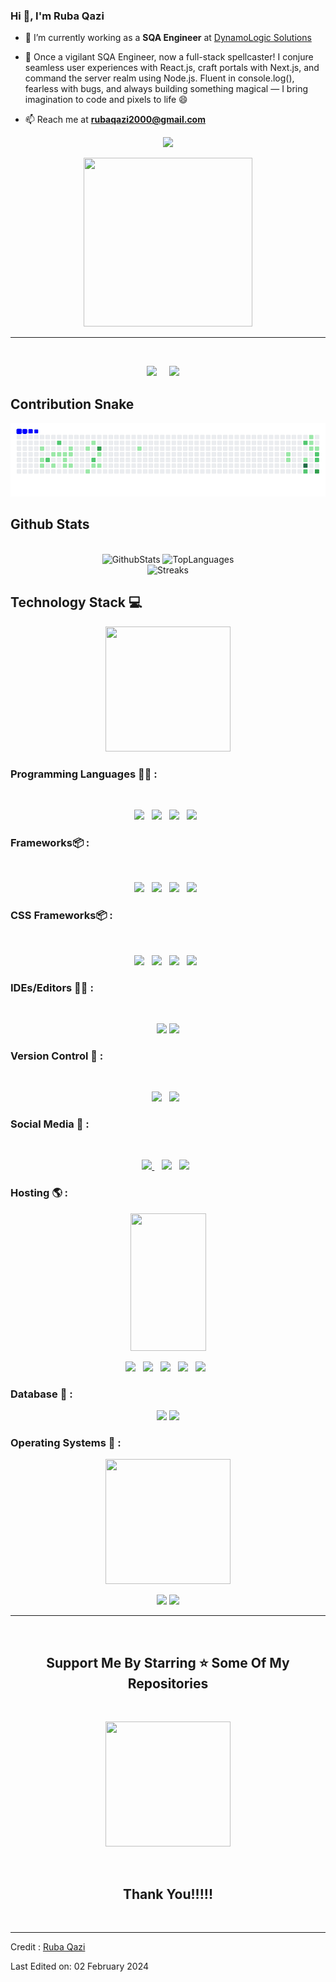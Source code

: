 ### Hi 👋, I'm Ruba Qazi


<div>

- 🌱 I’m currently working as a **SQA Engineer** at [DynamoLogic Solutions](https://www.dynamologic.com/)

- 🤪 Once a vigilant SQA Engineer, now a full-stack spellcaster!
I conjure seamless user experiences with React.js, craft portals with Next.js, and command the server realm using Node.js. Fluent in console.log(), fearless with bugs, and always building something magical — I bring imagination to code and pixels to life 😄 
- 📫 Reach me at **rubaqazi2000@gmail.com**

<p align='center'>
<img src="https://readme-typing-svg.herokuapp.com?color=%2336BCF7&size=25&center=true&vCenter=true&width=433&height=75&lines=I'm+Ruba+Qazi;Web+Developer;MERN+Engineer;SQA+Engineer;%40ruba24">
</p>
<p align='center'>
<img src="https://media.giphy.com/media/QvpqTCiEcwtvx6wwJK/giphy.gif" width="270" height="270" frameBorder="0" allowFullScreen></img></p>
<hr>
<br>
<p align='center'>
<img src="https://komarev.com/ghpvc/?username=ruba24">&nbsp;&nbsp;&nbsp;&nbsp;
<img src="https://img.shields.io/github/followers/ruba24?style=social">&nbsp;&nbsp;&nbsp;&nbsp;

</p>

</div>

## Contribution Snake

![snake animation](https://github.com/ruba24/ruba24/blob/output/ocean.gif)

## Github Stats
<br>
<div align="center">
    <img height="155em" src="https://github-readme-stats.vercel.app/api?username=ruba24&show_icons=true&rank_icon=github&theme=slateorange&title_color=f34213&text_color=0c0c0c&icon_color=0c0c0c&locale=en&hide_border=true&bg_color=bbb8b2" alt="GithubStats" />
    <img height="155em" src="https://github-readme-stats.vercel.app/api/top-langs?username=ruba24&show_icons=true&theme=slateorange&title_color=f34213&text_color=0c0c0c&icon_color=0c0c0c&layout=compact&hide_border=true&bg_color=bbb8b2" alt="TopLanguages" />
   
</div>
<div align="center">
    <img  src="https://streak-stats.demolab.com/?user=ruba24&theme=dark" alt="Streaks" />
</div>

## Technology Stack 💻

<p align='center'>
<img src="https://media.giphy.com/media/TEnXkcsHrP4YedChhA/giphy.gif" width="200" height="200" frameBorder="0" class="giphy-embed" allowFullScreen></img></p>

### Programming Languages 👨‍💻 :
<br>
<p align='center'>
<img src="https://img.shields.io/badge/html5-%23E34F26.svg?style=for-the-badge&logo=html5&logoColor=white">&nbsp;&nbsp;
<img src="https://img.shields.io/badge/css3-%231572B6.svg?style=for-the-badge&logo=css3&logoColor=white">&nbsp;&nbsp;
<img src="https://img.shields.io/badge/javascript-%23323330.svg?style=for-the-badge&logo=javascript&logoColor=%23F7DF1E">&nbsp;&nbsp;
<img src="https://img.shields.io/badge/TypeScript-007ACC?style=for-the-badge&logo=typescript&logoColor=white">&nbsp;&nbsp;

</p>


### Frameworks📦 :
<br>
<p align='center'>
<img src="https://img.shields.io/badge/React-20232A?style=for-the-badge&logo=react&logoColor=61DAFB">&nbsp;&nbsp;
<img src="https://img.shields.io/badge/next.js-000000?style=for-the-badge&logo=nextdotjs&logoColor=white">&nbsp;&nbsp;
<img src="https://img.shields.io/badge/node.js-6DA55F?style=for-the-badge&logo=node.js&logoColor=white">&nbsp;&nbsp;
<img src="https://img.shields.io/badge/Express.js-404D59?style=for-the-badge">&nbsp;&nbsp;

</p>

### CSS Frameworks📦 :
<br>
<p align='center'>
<img src="https://img.shields.io/badge/styled--components-DB7093?style=for-the-badge&logo=styled-components&logoColor=white">&nbsp;&nbsp;
<img src="https://img.shields.io/badge/Material--UI-0081CB?style=for-the-badge&logo=material-ui&logoColor=white">&nbsp;&nbsp;
<img src="https://img.shields.io/badge/Tailwind_CSS-38B2AC?style=for-the-badge&logo=tailwind-css&logoColor=white">&nbsp;&nbsp;
<img src="https://img.shields.io/badge/-AntDesign-%230170FE?style=for-the-badge&logo=ant-design&logoColor=white">&nbsp;&nbsp;

</p>



### IDEs/Editors 👨‍🔧 :
<br>
<p align="center">
<img src="https://img.shields.io/badge/Visual%20Studio%20Code-0078d7.svg?style=for-the-badge&logo=visual-studio-code&logoColor=white">
<img src="https://img.shields.io/badge/GitHub%20Codespaces-181717?style=for-the-badge&logo=github&logoColor=white">
</p>


### Version Control 🔧 :
<br>
<p align='center'>
<img src="https://img.shields.io/badge/git-%23F05033.svg?style=for-the-badge&logo=git&logoColor=white">&nbsp;&nbsp;
<img src="https://img.shields.io/badge/github-%23121011.svg?style=for-the-badge&logo=github&logoColor=white">&nbsp;&nbsp;
</p>


### Social Media 🔗 :
<br>
<p align='center'>
<a href="mailto:rubaqazi2000@gmail.com" target="_blank">
<img src="https://img.shields.io/badge/Gmail-D14836?style=for-the-badge&logo=gmail&logoColor=white">
</a>&nbsp;&nbsp;
<a href="https://www.instagram.com/r_u_b_a_q_a_z_i" target="_blank">
<img src="https://img.shields.io/badge/ruba24-%23E4405F.svg?style=for-the-badge&logo=Instagram&logoColor=white"></a>&nbsp;&nbsp;
<a href="https://https://www.linkedin.com/in/ruba-tabassum-a067151b8/" target="_blank">
<img src="https://img.shields.io/badge/linkedin-%230077B5.svg?style=for-the-badge&logo=linkedin&logoColor=white"></a>&nbsp;&nbsp;

</p>


### Hosting 🌎 :

<p align='center'>
<img src="https://media.giphy.com/media/XECtl1Fa2k8IKU2987/giphy.gif" width="121" height="220" frameBorder="0" class="giphy-embed" allowFullScreen></img></p>

<p align='center'>
<img src="https://img.shields.io/badge/Vercel-000000?style=for-the-badge&logo=vercel&logoColor=white">&nbsp;&nbsp;
<img src="https://img.shields.io/badge/netlify-%23000000.svg?style=for-the-badge&logo=netlify&logoColor=#00C7B7">&nbsp;&nbsp;
<img src="https://img.shields.io/badge/heroku-%23430098.svg?style=for-the-badge&logo=heroku&logoColor=white">&nbsp;&nbsp;
<img src="https://img.shields.io/badge/github-%23121011.svg?style=for-the-badge&logo=github&logoColor=white">&nbsp;&nbsp;
<img src="https://img.shields.io/badge/Amazon_AWS-232F3E?style=for-the-badge&logo=amazon-aws&logoColor=white">&nbsp;&nbsp;

</p>

### Database 💾 :

<p align='center'>
<img src="https://img.shields.io/badge/MongoDB-4EA94B?style=for-the-badge&logo=mongodb&logoColor=white">
<img src="https://img.shields.io/badge/PostgreSQL-4169E1?style=for-the-badge&logo=postgresql&logoColor=white">
</p>


### Operating Systems 🐧 :

<p align='center'>
<img src="https://media.giphy.com/media/WFZvB7VIXBgiz3oDXE/giphy.gif" width="200" height="200" frameBorder="0" allowFullScreen></img></p>
<p align='center'>
<img src="https://img.shields.io/badge/Windows-0078D6?style=for-the-badge&logo=windows&logoColor=white">
<img src="https://img.shields.io/badge/macOS-000000?style=for-the-badge&logo=apple&logoColor=white">
</p>
<hr>
<br>

<h2 align='center'>Support Me By Starring ⭐ Some Of My Repositories</h2>
<br>

<p align='center'>
<img src="https://media.giphy.com/media/O51MQ3DduOcGW6ofR3/giphy.gif" width="200" height="200" frameBorder="0" allowFullScreen></img></p>
<br>

<h2 align='center'>Thank You!!!!!</h2>
<br>

------
Credit : [Ruba Qazi](https://github.com/ruba24)

Last Edited on: 02 February 2024
